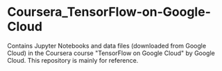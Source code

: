 # Coursera_TensorFlow-on-Google-Cloud
Contains Jupyter Notebooks and data files (downloaded from Google Cloud) in the Coursera course "TensorFlow on Google Cloud" by Google Cloud. This repository is mainly for reference.
